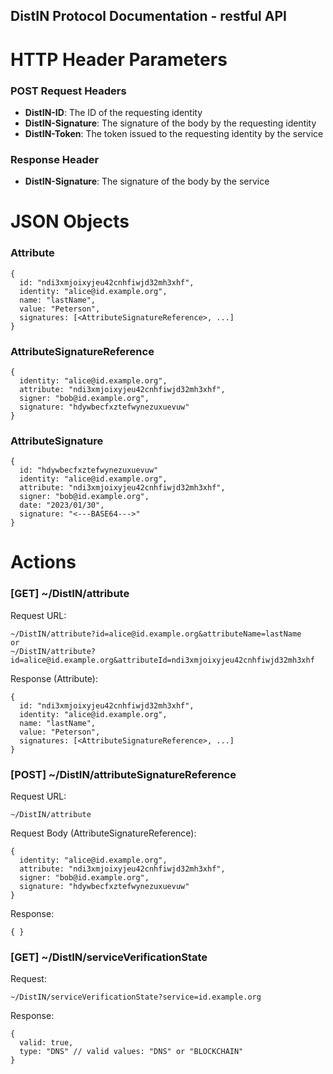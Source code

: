 ## DistIN Protocol Documentation - restful API

# HTTP Header Parameters

### POST Request Headers
- **DistIN-ID**: The ID of the requesting identity
- **DistIN-Signature**: The signature of the body by the requesting identity
- **DistIN-Token**: The token issued to the requesting identity by the service

### Response Header
- **DistIN-Signature**: The signature of the body by the service

# JSON Objects

### Attribute
~~~
{
  id: "ndi3xmjoixyjeu42cnhfiwjd32mh3xhf",
  identity: "alice@id.example.org",
  name: "lastName",
  value: "Peterson",
  signatures: [<AttributeSignatureReference>, ...]
}
~~~

### AttributeSignatureReference
~~~
{
  identity: "alice@id.example.org",
  attribute: "ndi3xmjoixyjeu42cnhfiwjd32mh3xhf",
  signer: "bob@id.example.org",
  signature: "hdywbecfxztefwynezuxuevuw"
}
~~~

### AttributeSignature
~~~
{
  id: "hdywbecfxztefwynezuxuevuw"
  identity: "alice@id.example.org",
  attribute: "ndi3xmjoixyjeu42cnhfiwjd32mh3xhf",
  signer: "bob@id.example.org",
  date: "2023/01/30",
  signature: "<---BASE64--->"
}
~~~

# Actions

### [GET] ~/DistIN/attribute
Request URL:
~~~
~/DistIN/attribute?id=alice@id.example.org&attributeName=lastName
or
~/DistIN/attribute?id=alice@id.example.org&attributeId=ndi3xmjoixyjeu42cnhfiwjd32mh3xhf
~~~
Response (Attribute):
~~~
{
  id: "ndi3xmjoixyjeu42cnhfiwjd32mh3xhf",
  identity: "alice@id.example.org",
  name: "lastName",
  value: "Peterson",
  signatures: [<AttributeSignatureReference>, ...]
}
~~~

### [POST] ~/DistIN/attributeSignatureReference
Request URL:
~~~
~/DistIN/attribute
~~~
Request Body (AttributeSignatureReference):
~~~
{
  identity: "alice@id.example.org",
  attribute: "ndi3xmjoixyjeu42cnhfiwjd32mh3xhf",
  signer: "bob@id.example.org",
  signature: "hdywbecfxztefwynezuxuevuw"
}
~~~
Response:
~~~
{ }
~~~

### [GET] ~/DistIN/serviceVerificationState
Request:
~~~
~/DistIN/serviceVerificationState?service=id.example.org
~~~
Response:
~~~
{
  valid: true,
  type: "DNS" // valid values: "DNS" or "BLOCKCHAIN"
}
~~~
